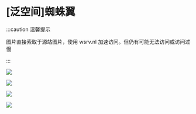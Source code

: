 # [泛空间]蜘蛛翼

:::caution 温馨提示

图片直接索取于源站图片，使用 wsrv.nl 加速访问。但仍有可能无法访问或访问过慢

:::

<MWstatsCard ItemName="[泛空间]蜘蛛翼" ItemDesc="具备垂直起飞能力和激光炮塔的下一代攻击无人机设计方案。该无人机先进的空气动力学设计提供了绝佳的飞行性能。" ItemTypeID="13"/>

![](https://wsrv.nl/?url=cdnb.artstation.com/p/assets/images/images/074/136/695/large/pan-spatial-aerospace-concept-design-artstation-plates-spyderwing-20240323-22042.jpg)

![](https://wsrv.nl/?url=cdna.artstation.com/p/assets/images/images/074/136/696/medium/pan-spatial-aerospace-concept-design-artstation-plates-spyderwing-20240323-22043.jpg)

![](https://wsrv.nl/?url=cdnb.artstation.com/p/assets/images/images/074/136/701/medium/pan-spatial-aerospace-concept-design-artstation-plates-spyderwing-20240323-22046.jpg)

![](https://wsrv.nl/?url=cdna.artstation.com/p/assets/images/images/074/136/698/medium/pan-spatial-aerospace-concept-design-artstation-plates-spyderwing-20240323-22044.jpg)

